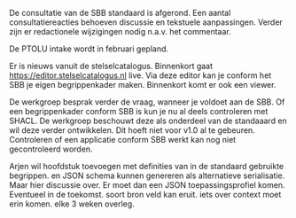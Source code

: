 De consultatie van de SBB standaard is afgerond. Een aantal consultatiereacties behoeven discussie en tekstuele aanpassingen. Verder zijn er redactionele wijzigingen nodig n.a.v. het commentaar. 

De PTOLU intake wordt in februari gepland. 

Er is nieuws vanuit de stelselcatalogus. Binnenkort gaat https://editor.stelselcatalogus.nl live. Via deze editor kan je conform het SBB je eigen begrippenkader maken. Binnenkort komt er ook een viewer.

De werkgroep besprak verder de vraag, wanneer je voldoet aan de SBB. Of een begrippenkader conform SBB is kun je nu al deels controleren met SHACL. De werkgroep beschouwt deze als onderdeel van de standaaard en wil deze verder ontwikkelen. Dit hoeft niet voor v1.0 al te gebeuren.
Controleren of een applicatie conform SBB werkt kan nog niet gecontroleerd worden. 



Arjen wil hoofdstuk toevoegen met definities van in de standaard gebruikte begrippen.
en JSON schema kunnen genereren als alternatieve serialisatie. Maar hier discussie over. Er moet dan een JSON toepassingsprofiel komen. Eventueel in de toekomst.
soort bron veld kan eruit.
iets over context moet erin komen.
elke 3 weken overleg.
